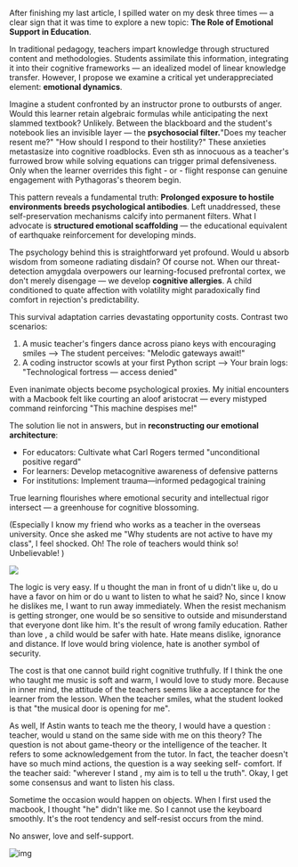 After finishing my last article, I spilled water on my desk three times — a clear sign that it was time to explore a new topic: **The Role of Emotional Support in Education**.

In traditional pedagogy, teachers impart knowledge through structured content and methodologies. Students assimilate  this information, integrating it into their cognitive frameworks — an idealized model of linear knowledge transfer. However, I propose we examine a critical yet underappreciated element: **emotional dynamics**.

Imagine a student confronted by an instructor prone to outbursts of anger. Would this learner retain algebraic formulas while anticipating the next slammed textbook?  Unlikely. Between the blackboard and the student's notebook lies an invisible layer — the **psychosocial filter.**"Does my teacher resent me?" "How should I respond to their hostility?" These anxieties metastasize into cognitive roadblocks. Even sth as innocuous as a teacher's furrowed brow while solving equations can trigger primal defensiveness. Only when the learner overrides this fight - or - flight response can genuine engagement with Pythagoras's theorem begin. 

This pattern reveals a fundamental truth: **Prolonged exposure to hostile environments breeds psychological antibodies**. Left unaddressed, these self-preservation mechanisms calcify into permanent filters. What I advocate is **structured emotional scaffolding** — the educational equivalent of earthquake reinforcement for developing minds.

The psychology behind this is straightforward yet profound. Would u absorb wisdom from someone radiating disdain? Of course not. When our threat-detection amygdala overpowers our learning-focused prefrontal cortex, we don't  merely disengage — we develop **cognitive allergies**. A child conditioned to quate affection with volatility might paradoxically find comfort in rejection's predictability.

This survival adaptation carries devastating opportunity costs. Contrast two scenarios:

1. A music teacher's fingers dance across piano keys with encouraging smiles —> The student perceives: "Melodic gateways await!"
2. A coding instructor scowls at your first Python script —> Your brain logs: "Technological fortress — access denied"

Even inanimate objects become psychological proxies. My initial encounters with a Macbook felt like courting an aloof aristocrat — every mistyped command reinforcing "This machine despises me!"

The solution lie not in answers, but in **reconstructing our emotional architecture**:

- For educators: Cultivate what Carl Rogers termed "unconditional positive regard"
- For learners: Develop metacognitive awareness of defensive patterns
- For institutions: Implement trauma—informed pedagogical training

True learning flourishes where emotional security and intellectual rigor intersect — a greenhouse for cognitive blossoming.

(Especially I know my friend who works as a teacher in the overseas university. Once she asked me "Why students are not active to have my class", I feel shocked. Oh! The role of teachers would think so! Unbelievable! )

![](https://cdn.statically.io/gh/stoneBuild29/MyPictures@main/upload/p2516362893.webp)













The logic is very easy. If u thought the man in front of u didn't like u, do u have a favor on him or do u want to listen to what he said? No, since I know he dislikes me, I want to run away immediately. When the resist mechanism is getting stronger, one would be so sensitive to outside and misunderstand that everyone dont like him. It's the result of wrong family education. Rather than love , a child would be safer with hate. Hate means dislike, ignorance and distance. If love would bring violence, hate is another symbol of security.

The cost is that one cannot build right cognitive  truthfully. If I think the one who taught me music is soft and warm, I would love to study more. Because in inner mind, the attitude of the teachers seems like a acceptance for the learner from the lesson. When the teacher smiles, what the student looked is that "the musical door is opening for me". 

As well, If Astin wants to teach me the theory, I would have a question : teacher, would u stand on the same side with me on this theory? The question is not about game-theory or the intelligence of the teacher. It refers to some acknowledgement from the tutor. In fact, the teacher doesn't have so much mind actions, the question is a way seeking self- comfort. If the teacher said: "wherever I stand , my aim is to tell u the truth". Okay, I get some consensus and want to listen his class.

Sometime the occasion would happen on objects. When I first used the macbook, I thought "he" didn't like me. So I cannot use the keyboard smoothly. It's the root tendency and self-resist occurs from the mind.



No answer, love and self-support.

![img](https://cdn.statically.io/gh/stoneBuild29/MyPictures@main/upload/p2516362893.webp)
